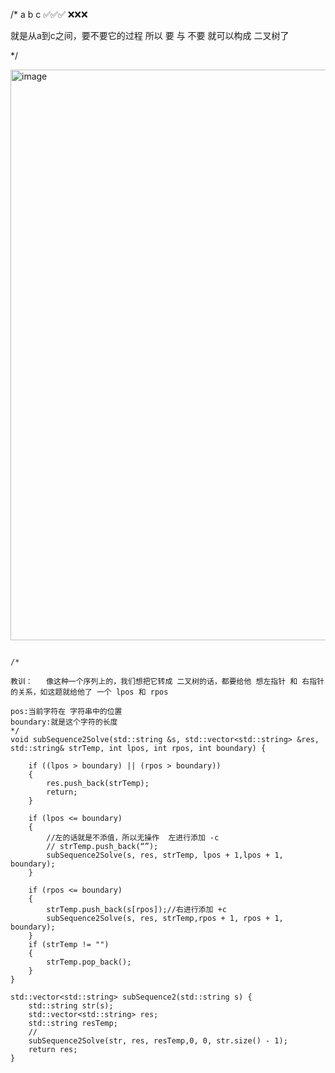 /*
a b c
✅✅✅
❌❌❌

就是从a到c之间，要不要它的过程
所以 要 与 不要 就可以构成 二叉树了

*/

<img width="913" alt="image" src="https://github.com/zhenhaoshuai/SuanFaJinSai/assets/88430983/e35650da-84cb-44b7-8995-85da1f61cdf8">


``` 
 
/*

教训：   像这种一个序列上的，我们想把它转成 二叉树的话，都要给他 想左指针 和 右指针 的关系，如这题就给他了 一个 lpos 和 rpos

pos:当前字符在 字符串中的位置
boundary:就是这个字符的长度
*/
void subSequence2Solve(std::string &s, std::vector<std::string> &res, std::string& strTemp, int lpos, int rpos, int boundary) {

    if ((lpos > boundary) || (rpos > boundary))
    {
        res.push_back(strTemp);
        return;
    }
    
    if (lpos <= boundary)
    {
        //左的话就是不添值，所以无操作  左进行添加 -c
        // strTemp.push_back(“”);
        subSequence2Solve(s, res, strTemp, lpos + 1,lpos + 1, boundary);
    }

    if (rpos <= boundary)
    {
        strTemp.push_back(s[rpos]);//右进行添加 +c
        subSequence2Solve(s, res, strTemp,rpos + 1, rpos + 1, boundary);
    }
    if (strTemp != "")
    {
        strTemp.pop_back();
    }
}

std::vector<std::string> subSequence2(std::string s) {
    std::string str(s);
    std::vector<std::string> res;
    std::string resTemp;
    //
    subSequence2Solve(str, res, resTemp,0, 0, str.size() - 1);
    return res;
}
```

